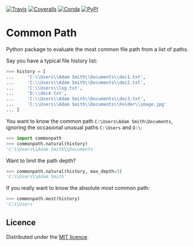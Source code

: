 [![Travis](https://img.shields.io/travis/faph/Common-Path.svg?style=flat-square)]()
[![Coveralls](https://img.shields.io/coveralls/faph/Common-Path.svg?style=flat-square)]()
[![Conda](https://anaconda.org/faph/commonpath/badges/installer/conda.svg)](https://anaconda.org/faph/commonpath)
[![PyPI](https://img.shields.io/pypi/v/commonpath.svg)](https://pypi.python.org/pypi/commonpath)

# Common Path

Python package to evaluate the most common file path from a list of paths.

Say you have a typical file history list:

```python
>>> history = [
...     'C:\\Users\\Adam Smith\\Documents\\doc1.txt',
...     'C:\\Users\\Adam Smith\\Documents\\doc2.txt',
...     'C:\\Users\\log.txt',
...     'D:\\doc4.txt',
...     'C:\\Users\\Adam Smith\\Documents\\doc3.txt',
...     'C:\\Users\\Adam Smith\\Documents\\Folder\\image.jpg'
... ]
```

You want to know the common path `C:\Users\Adam Smith\Documents`, ignoring the occasional unusual paths `C:\Users` and 
`D:\`:

```python
>>> import commonpath
>>> commonpath.natural(history)
'C:\\Users\\Adam Smith\\Documents'
```

Want to limit the path depth?

```python
>>> commonpath.natural(history, max_depth=3)
'C:\\Users\\Adam Smith'
```

If you really want to know the absolute *most* common path:

```python
>>> commonpath.most(history)
'C:\\Users'
```

## Licence

Distributed under the [MIT licence](LICENSE).
